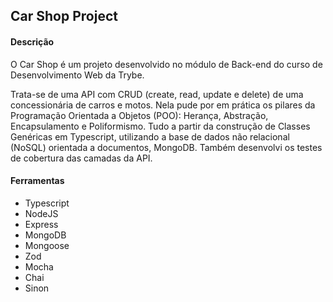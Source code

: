 ## Car Shop Project

#### Descrição

O Car Shop é um projeto desenvolvido no módulo de Back-end do curso de Desenvolvimento Web da Trybe.

Trata-se de uma API com CRUD (create, read, update e delete) de uma concessionária de carros e motos. Nela pude por em prática os pilares da Programação Orientada a Objetos (POO): Herança, Abstração, Encapsulamento e Poliformismo. Tudo a partir da construção de Classes Genéricas em Typescript, utilizando a base de dados não relacional (NoSQL) orientada a documentos, MongoDB. Também desenvolvi os testes de cobertura das camadas da API.

#### Ferramentas

- Typescript
- NodeJS
- Express
- MongoDB
- Mongoose
- Zod
- Mocha
- Chai
- Sinon